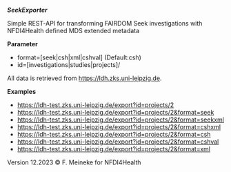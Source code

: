 ***SeekExporter***

Simple REST-API for transforming FAIRDOM Seek investigations with NFDI4Health defined MDS extended metadata

**Parameter**
- format=[seek|csh|xml|cshval] (Default:csh)
- id=[investigations|studies|projects]/<number>

All data is retrieved from https://ldh.zks.uni-leipzig.de.

**Examples**
- https://ldh-test.zks.uni-leipzig.de/export?id=projects/2
- https://ldh-test.zks.uni-leipzig.de/export?id=projects/2&format=seek
- https://ldh-test.zks.uni-leipzig.de/export?id=projects/2&format=seekxml
- https://ldh-test.zks.uni-leipzig.de/export?id=projects/2&format=cshxml
- https://ldh-test.zks.uni-leipzig.de/export?id=projects/2&format=csh
- https://ldh-test.zks.uni-leipzig.de/export?id=projects/2&format=cshval
- https://ldh-test.zks.uni-leipzig.de/export?id=projects/2&format=xml

Version 12.2023 © F. Meineke for NFDI4Health
